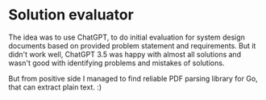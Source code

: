 # Solution evaluator

The idea was to use ChatGPT, to do initial evaluation for system design documents based on provided problem statement and requirements. But it didn't work well, ChatGPT 3.5 was happy with almost all solutions and wasn't good with identifying problems and mistakes of solutions.

But from positive side I managed to find reliable PDF parsing library for Go, that can extract plain text. :) 